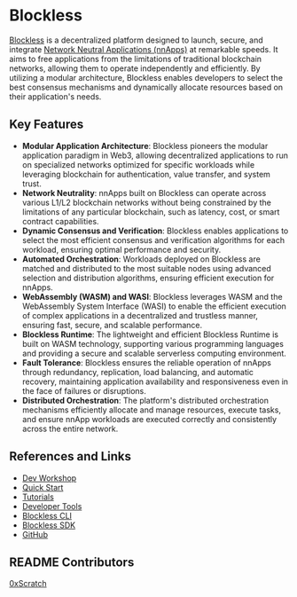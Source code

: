 # Blockless

[Blockless](https://blockless.network/) is a decentralized platform designed to launch, secure, and integrate [Network Neutral Applications (nnApps)](https://blockless.network/docs/protocol/core-concepts#network-neutral-applications-nnapps) at remarkable speeds. It aims to free applications from the limitations of traditional blockchain networks, allowing them to operate independently and efficiently. By utilizing a modular architecture, Blockless enables developers to select the best consensus mechanisms and dynamically allocate resources based on their application's needs.

## Key Features

- **Modular Application Architecture**: Blockless pioneers the modular application paradigm in Web3, allowing decentralized applications to run on specialized networks optimized for specific workloads while leveraging blockchain for authentication, value transfer, and system trust.
- **Network Neutrality**: nnApps built on Blockless can operate across various L1/L2 blockchain networks without being constrained by the limitations of any particular blockchain, such as latency, cost, or smart contract capabilities.
- **Dynamic Consensus and Verification**: Blockless enables applications to select the most efficient consensus and verification algorithms for each workload, ensuring optimal performance and security.
- **Automated Orchestration**: Workloads deployed on Blockless are matched and distributed to the most suitable nodes using advanced selection and distribution algorithms, ensuring efficient execution for nnApps.
- **WebAssembly (WASM) and WASI**: Blockless leverages WASM and the WebAssembly System Interface (WASI) to enable the efficient execution of complex applications in a decentralized and trustless manner, ensuring fast, secure, and scalable performance.
- **Blockless Runtime**: The lightweight and efficient Blockless Runtime is built on WASM technology, supporting various programming languages and providing a secure and scalable serverless computing environment.
- **Fault Tolerance**: Blockless ensures the reliable operation of nnApps through redundancy, replication, load balancing, and automatic recovery, maintaining application availability and responsiveness even in the face of failures or disruptions.
- **Distributed Orchestration**: The platform's distributed orchestration mechanisms efficiently allocate and manage resources, execute tasks, and ensure nnApp workloads are executed correctly and consistently across the entire network.

## References and Links

- [Dev Workshop](https://www.youtube.com/watch?v=_DUPucjr6BI)
- [Quick Start](https://docs.blockless.network/docs/network/quick-start)
- [Tutorials](https://docs.blockless.network/docs/network/tutorials)
- [Developer Tools](https://docs.blockless.network/docs/developer-tools)
- [Blockless CLI](https://docs.blockless.network/docs/developer-tools/cli/quick-start)
- [Blockless SDK](https://docs.blockless.network/docs/developer-tools/sdks)
- [GitHub](https://github.com/blocklessnetwork)

## README Contributors

[0xScratch](https://github.com/0xScratch)
